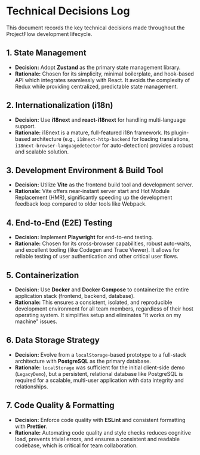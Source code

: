<!-- 技術決策紀錄：框架與工具選擇、狀態管理策略、國際化設計、建置工具、測試架構、後端與資料庫方案、專案結構優化、UI/UX 改進、資料儲存策略與靜態內容整合。 -->

# Technical Decisions Log

This document records the key technical decisions made throughout the ProjectFlow development lifecycle.

## 1. State Management

- **Decision:** Adopt **Zustand** as the primary state management library.
- **Rationale:** Chosen for its simplicity, minimal boilerplate, and hook-based API which integrates seamlessly with React. It avoids the complexity of Redux while providing centralized, predictable state management.

## 2. Internationalization (i18n)

- **Decision:** Use **i18next** and **react-i18next** for handling multi-language support.
- **Rationale:** i18next is a mature, full-featured i18n framework. Its plugin-based architecture (e.g., `i18next-http-backend` for loading translations, `i18next-browser-languagedetector` for auto-detection) provides a robust and scalable solution.

## 3. Development Environment & Build Tool

- **Decision:** Utilize **Vite** as the frontend build tool and development server.
- **Rationale:** Vite offers near-instant server start and Hot Module Replacement (HMR), significantly speeding up the development feedback loop compared to older tools like Webpack.

## 4. End-to-End (E2E) Testing

- **Decision:** Implement **Playwright** for end-to-end testing.
- **Rationale:** Chosen for its cross-browser capabilities, robust auto-waits, and excellent tooling (like Codegen and Trace Viewer). It allows for reliable testing of user authentication and other critical user flows.

## 5. Containerization

- **Decision:** Use **Docker** and **Docker Compose** to containerize the entire application stack (frontend, backend, database).
- **Rationale:** This ensures a consistent, isolated, and reproducible development environment for all team members, regardless of their host operating system. It simplifies setup and eliminates "it works on my machine" issues.

## 6. Data Storage Strategy

- **Decision:** Evolve from a `localStorage`-based prototype to a full-stack architecture with **PostgreSQL** as the primary database.
- **Rationale:** `localStorage` was sufficient for the initial client-side demo (`LegacyDemo`), but a persistent, relational database like PostgreSQL is required for a scalable, multi-user application with data integrity and relationships.

## 7. Code Quality & Formatting

- **Decision:** Enforce code quality with **ESLint** and consistent formatting with **Prettier**.
- **Rationale:** Automating code quality and style checks reduces cognitive load, prevents trivial errors, and ensures a consistent and readable codebase, which is critical for team collaboration.
